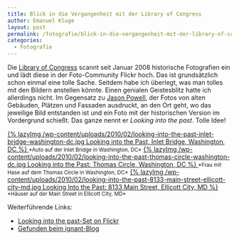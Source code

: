 ```yaml
---
title: Blick in die Vergangenheit mit der Library of Congress
author: Emanuel Kluge
layout: post
permalink: /fotografie/blick-in-die-vergangenheit-mit-der-library-of-congress/
categories:
  - Fotografie
---
```


Die [Library of Congress][library_of_congress] scannt seit Januar 2008 historische Fotografien ein und lädt diese in der Foto-Community Flickr hoch. Das ist grundsätzlich schon einmal eine tolle Sache. Seitdem habe ich überlegt, was man tolles mit den Bildern anstellen könnte. Einen genialen Geistesblitz hatte ich allerdings nicht. Im Gegensatz zu [Jason Powell][jasonepowell], der Fotos von alten Gebäuden, Plätzen und Fassaden ausdruckt, an den Ort geht, wo das jeweilige Bild entstanden ist und ein Foto mit der historischen Version im Vordergrund schießt. Das ganze nennt er *Looking into the past*. Tolle Idee!

<a href="http://www.flickr.com/photos/jasonepowell/3728849099/in/set-72157613841045343">
  {% lazyImg /wp-content/uploads/2010/02/looking-into-the-past-inlet-bridge-washington-dc.jpg Looking into the Past, Inlet Bridge, Washington, DC %}
</a>  
<small>*Auto auf der Inlet Bridge in Washington, DC*</small>

<a href="http://www.flickr.com/photos/jasonepowell/3738715079/in/set-72157613841045343">
  {% lazyImg /wp-content/uploads/2010/02/looking-into-the-past-thomas-circle-washington-dc.jpg Looking into the Past: Thomas Circle, Washington, DC %}
</a>  
<small>*Frau mit Hase auf dem Thomas Circle in Washington, DC*</small>

<a href="http://www.flickr.com/photos/jasonepowell/3437004150/in/set-72157613841045343">
  {% lazyImg /wp-content/uploads/2010/02/looking-into-the-past-8133-main-street-ellicott-city-md.jpg Looking Into the Past: 8133 Main Street, Ellicott City, MD %}
</a>  
<small>*Häuser auf der Main Street in Ellicott City, MD*</small>

Weiterführende Links:

  * [Looking into the past-Set on Flickr][flickr_set]
  * [Gefunden beim ignant-Blog][ignant]

[library_of_congress]: http://www.flickr.com/photos/library_of_congress/
[jasonepowell]: http://www.flickr.com/photos/jasonepowell/
[flickr_set]: http://www.flickr.com/photos/jasonepowell/sets/72157613841045343/
[ignant]: http://www.ignant.de/2010/02/24/looking-into-the-past/
